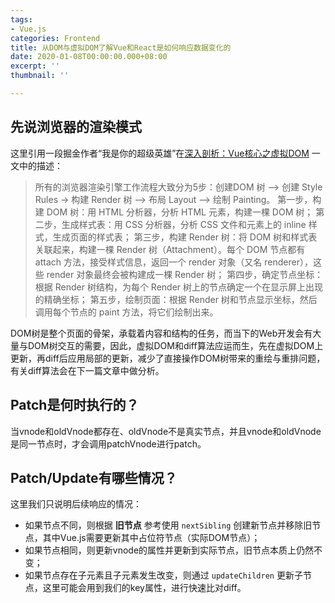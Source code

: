```yaml
---
tags:
- Vue.js
categories: Frontend
title: 从DOM与虚拟DOM了解Vue和React是如何响应数据变化的
date: 2020-01-08T00:00:00.000+08:00
excerpt: ''
thumbnail: ''

---
```

## 先说浏览器的渲染模式

这里引用一段掘金作者“我是你的超级英雄”在[深入剖析：Vue核心之虚拟DOM](https://juejin.im/post/5d36cc575188257aea108a74) 一文中的描述：

> 所有的浏览器渲染引擎工作流程大致分为5步：创建DOM 树 —> 创建 Style Rules -> 构建 Render 树 —> 布局 Layout -—> 绘制 Painting。
> 第一步，构建 DOM 树：用 HTML 分析器，分析 HTML 元素，构建一棵 DOM 树；
> 第二步，生成样式表：用 CSS 分析器，分析 CSS 文件和元素上的 inline 样式，生成页面的样式表；
> 第三步，构建 Render 树：将 DOM 树和样式表关联起来，构建一棵 Render 树（Attachment）。每个 DOM 节点都有 attach 方法，接受样式信息，返回一个 render 对象（又名 renderer），这些 render 对象最终会被构建成一棵 Render 树；
> 第四步，确定节点坐标：根据 Render 树结构，为每个 Render 树上的节点确定一个在显示屏上出现的精确坐标；
> 第五步，绘制页面：根据 Render 树和节点显示坐标，然后调用每个节点的 paint 方法，将它们绘制出来。

DOM树是整个页面的骨架，承载着内容和结构的任务，而当下的Web开发会有大量与DOM树交互的需要，因此，虚拟DOM和diff算法应运而生，先在虚拟DOM上更新，再diff后应用局部的更新，减少了直接操作DOM树带来的重绘与重排问题，有关diff算法会在下一篇文章中做分析。

## Patch是何时执行的？

当vnode和oldVnode都存在、oldVnode不是真实节点，并且vnode和oldVnode是同一节点时，才会调用patchVnode进行patch。

## Patch/Update有哪些情况？

这里我们只说明后续响应的情况：

- 如果节点不同，则根据 __旧节点__ 参考使用 `nextSibling` 创建新节点并移除旧节点，其中Vue.js需要更新其中占位符节点（实际DOM节点）；
- 如果节点相同，则更新vnode的属性并更新到实际节点，旧节点本质上仍然不变；
- 如果节点存在子元素且子元素发生改变，则通过 `updateChildren` 更新子节点，这里可能会用到我们的key属性，进行快速比对diff。